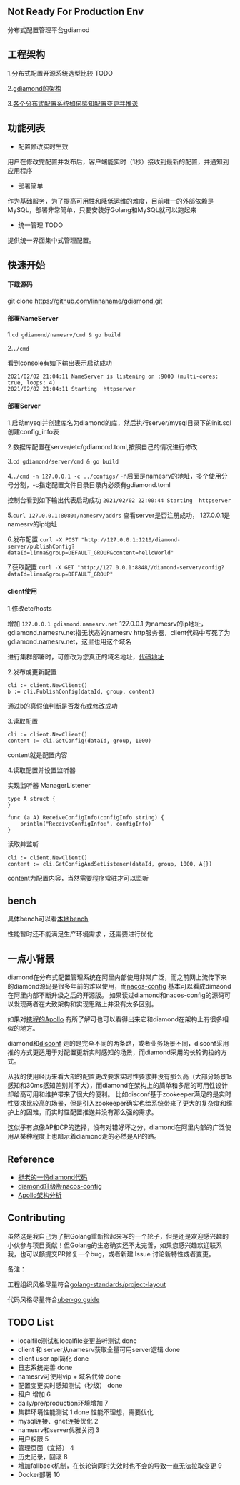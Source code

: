 
## Not Ready For Production Env ##
分布式配置管理平台gdiamod

## 工程架构 ##
1.分布式配置开源系统选型比较 TODO

2.[gdiamond的架构](https://gdiamond.yuque.com/staff-xkx7zo/twhd01/gm8876)

3.[各个分布式配置系统如何感知配置变更并推送](https://gdiamond.yuque.com/staff-xkx7zo/twhd01/ezxzqg)

## 功能列表 ##
* 配置修改实时生效

用户在修改完配置并发布后，客户端能实时（1秒）接收到最新的配置，并通知到应用程序

* 部署简单

作为基础服务，为了提高可用性和降低运维的难度，目前唯一的外部依赖是MySQL，部署非常简单，只要安装好Golang和MySQL就可以跑起来

* 统一管理 TODO

提供统一界面集中式管理配置。

## 快速开始 ##

#### 下载源码 ####
git clone https://github.com/linnaname/gdiamond.git
</br>

#### 部署NameServer ####
1.`cd gdiamond/namesrv/cmd & go build`

2.`./cmd`

看到console有如下输出表示启动成功
``` 
2021/02/02 21:04:11 NameServer is listening on :9000 (multi-cores: true, loops: 4)
2021/02/02 21:04:11 Starting  httpserver
```

#### 部署Server ####

1.启动mysql并创建库名为diamond的库，然后执行server/mysql目录下的init.sql创建config_info表

2.数据库配置在server/etc/gdiamond.toml,按照自己的情况进行修改

3.`cd gdiamond/server/cmd & go build`

4.`./cmd -n 127.0.0.1 -c ../configs/` -n后面是namesrv的地址，多个使用分号分割，-c指定配置文件目录目录内必须有gdiamond.toml

控制台看到如下输出代表启动成功
```2021/02/02 22:00:44 Starting  httpserver```

5.`curl 127.0.0.1:8080:/namesrv/addrs`  查看server是否注册成功， 127.0.0.1是namesrv的ip地址

6.发布配置 `curl -X POST "http://127.0.0.1:1210/diamond-server/publishConfig?dataId=linna&group=DEFAULT_GROUP&content=helloWorld"`

7.获取配置 `curl -X GET "http://127.0.0.1:8848//diamond-server/config?dataId=linna&group=DEFAULT_GROUP"`

#### client使用 ####

1.修改etc/hosts

增加 `127.0.0.1 gdiamond.namesrv.net`
127.0.0.1 为namesrv的ip地址，gdiamond.namesrv.net指无状态的namesrv http服务器，client代码中写死了为gdiamond.namesrv.net，这里也用这个域名

进行集群部署时，可修改为您真正的域名地址，[代码地址](https://github.com/linnaname/gdiamond/blob/master/client/internal/processor/serveraddress.go)

2.发布或更新配置
```golang
cli := client.NewClient()
b := cli.PublishConfig(dataId, group, content)
```
通过b的真假值判断是否发布或修改成功

3.读取配置
```golang
cli := client.NewClient()
content := cli.GetConfig(dataId, group, 1000)
```
content就是配置内容

4.读取配置并设置监听器

实现监听器 ManagerListener
```golang
type A struct {
}

func (a A) ReceiveConfigInfo(configInfo string) {
	println("ReceiveConfigInfo:", configInfo)
}
```

读取并监听
```golang
cli := client.NewClient()
content := cli.GetConfigAndSetListener(dataId, group, 1000, A{})
```
content为配置内容，当然需要程序常驻才可以监听


## bench ##
具体bench可以看[本地bench](https://gdiamond.yuque.com/staff-xkx7zo/twhd01/wltq22)

性能暂时还不能满足生产环境需求 ，还需要进行优化

## 一点小背景 ##

diamond在分布式配置管理系统在阿里内部使用非常广泛，而之前网上流传下来的diamond源码是很多年前的难以使用，而[nacos-config](https://nacos.io/zh-cn/index.html)
基本可以看成dimaond在阿里内部不断升级之后的开源版。 如果读过diamond和nacos-config的源码可以发现两者在大致架构和实现思路上并没有太多区别。

如果对[携程的Apollo](https://github.com/ctripcorp/apollo)
有所了解可也可以看得出来它和diamond在架构上有很多相似的地方。

diamond和[disconf](https://github.com/knightliao/disconf)
走的是完全不同的两条路，或者业务场景不同，disconf采用推的方式更适用于对配置更新实时感知的场景，而diamond采用的长轮询拉的方式。

从我的使用经历来看大部的配置更改要求实时性要求并没有那么高（大部分场景1s感知和30ms感知差别并不大），而diamond在架构上的简单和多层的可用性设计却给高可用和维护带来了很大的便利。
比如disconf基于zookeeper满足的是实时性要求比较高的场景，但是引入zookeeper确实也给系统带来了更大的复杂度和维护上的困难，而实时性配置推送并没有那么强的需求。

这似乎有点像AP和CP的选择，没有对错好坏之分，diamond在阿里内部的广泛使用从某种程度上也暗示着diamond走的必然是AP的路。


## Reference ##
* [挺老的一份diamond代码](https://github.com/takeseem/diamond)
* [diamond升级版nacos-config](https://nacos.io/en-us/)
* [Apollo架构分析](https://mp.weixin.qq.com/s/-hUaQPzfsl9Lm3IqQW3VDQ)


## Contributing ##
虽然这是我自己为了把Golang重新捡起来写的一个轮子，但是还是欢迎感兴趣的小伙参与项目贡献！但Golang的生态确实还不太完善，如果您感兴趣欢迎联系我，也可以额提交PR修复一个bug，或者新建 Issue 讨论新特性或者变更。

备注：

工程组织风格尽量符合[golang-standards/project-layout](https://github.com/golang-standards/project-layout)

代码风格尽量符合[uber-go guide](https://github.com/uber-go/guide)

## TODO List ##
* localfile测试和localfile变更监听测试  done
* client 和 server从namesrv获取全量可用server逻辑  done
* client user api简化     done
* 日志系统完善 done
* namesrv可使用vip + 域名代替 done
* 配置变更实时感知测试（秒级） done
* 租户 增加 6
* daily/pre/production环境增加 7
* 集群环境性能测试  1 done 性能不理想，需要优化
* mysql连接、gnet连接优化  2
* namesrv和server优雅关闭 3
* 用户权限 5
* 管理页面（宜搭） 4
* 历史记录，回滚  8
* 增加fallback机制，在长轮询同时失效时也不会的导致一直无法拉取变更 9
* Docker部署 10